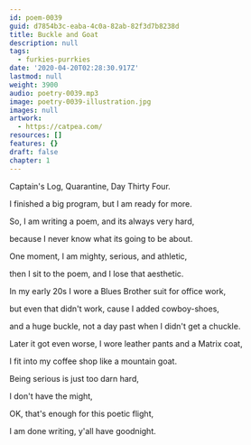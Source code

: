 ```yaml
---
id: poem-0039
guid: d7854b3c-eaba-4c0a-82ab-82f3d7b8238d
title: Buckle and Goat
description: null
tags:
  - furkies-purrkies
date: '2020-04-20T02:28:30.917Z'
lastmod: null
weight: 3900
audio: poetry-0039.mp3
image: poetry-0039-illustration.jpg
images: null
artwork:
  - https://catpea.com/
resources: []
features: {}
draft: false
chapter: 1
---
```


Captain's Log, Quarantine, Day Thirty Four.

I finished a big program, but I am ready for more.

So, I am writing a poem, and its always very hard,

because I never know what its going to be about.

One moment, I am mighty, serious, and athletic,

then I sit to the poem, and I lose that aesthetic.

In my early 20s I wore a Blues Brother suit for office work,

but even that didn't work, cause I added cowboy-shoes,

and a huge buckle, not a day past when I didn't get a chuckle.

Later it got even worse, I wore leather pants and a Matrix coat,

I fit into my coffee shop like a mountain goat.

Being serious is just too darn hard,

I don't have the might,

OK, that's enough for this poetic flight,

I am done writing, y'all have goodnight.

